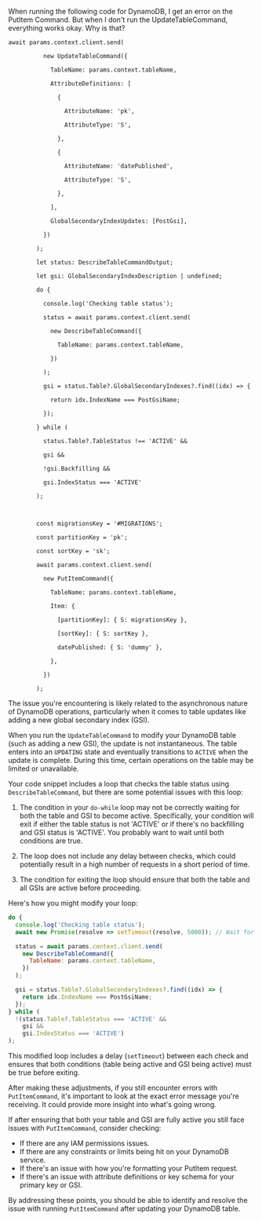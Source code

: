 

When running the following code for DynamoDB, I get an error on the PutItem Command. But when I don't run the UpdateTableCommand, everything works okay. Why is that?

```
await params.context.client.send(

          new UpdateTableCommand({

            TableName: params.context.tableName,

            AttributeDefinitions: [

              {

                AttributeName: 'pk',

                AttributeType: 'S',

              },

              {

                AttributeName: 'datePublished',

                AttributeType: 'S',

              },

            ],

            GlobalSecondaryIndexUpdates: [PostGsi],

          })

        );

        let status: DescribeTableCommandOutput;

        let gsi: GlobalSecondaryIndexDescription | undefined;

        do {

          console.log('Checking table status');

          status = await params.context.client.send(

            new DescribeTableCommand({

              TableName: params.context.tableName,

            })

          );

          gsi = status.Table?.GlobalSecondaryIndexes?.find((idx) => {

            return idx.IndexName === PostGsiName;

          });

        } while (

          status.Table?.TableStatus !== 'ACTIVE' &&

          gsi &&

          !gsi.Backfilling &&

          gsi.IndexStatus === 'ACTIVE'

        );

  

        const migrationsKey = '#MIGRATIONS';

        const partitionKey = 'pk';

        const sortKey = 'sk';

        await params.context.client.send(

          new PutItemCommand({

            TableName: params.context.tableName,

            Item: {

              [partitionKey]: { S: migrationsKey },

              [sortKey]: { S: sortKey },

              datePublished: { S: 'dummy' },

            },

          })

        );
```

 The issue you're encountering is likely related to the asynchronous nature of DynamoDB operations, particularly when it comes to table updates like adding a new global secondary index (GSI).

When you run the `UpdateTableCommand` to modify your DynamoDB table (such as adding a new GSI), the update is not instantaneous. The table enters into an `UPDATING` state and eventually transitions to `ACTIVE` when the update is complete. During this time, certain operations on the table may be limited or unavailable.

Your code snippet includes a loop that checks the table status using `DescribeTableCommand`, but there are some potential issues with this loop:

1. The condition in your `do-while` loop may not be correctly waiting for both the table and GSI to become active. Specifically, your condition will exit if either the table status is not 'ACTIVE' or if there's no backfilling and GSI status is 'ACTIVE'. You probably want to wait until both conditions are true.

2. The loop does not include any delay between checks, which could potentially result in a high number of requests in a short period of time.

3. The condition for exiting the loop should ensure that both the table and all GSIs are active before proceeding.

Here's how you might modify your loop:

```javascript
do {
  console.log('Checking table status');
  await new Promise(resolve => setTimeout(resolve, 5000)); // Wait for 5 seconds before checking again

  status = await params.context.client.send(
    new DescribeTableCommand({
      TableName: params.context.tableName,
    })
  );

  gsi = status.Table?.GlobalSecondaryIndexes?.find((idx) => {
    return idx.IndexName === PostGsiName;
  });
} while (
  !(status.Table?.TableStatus === 'ACTIVE' &&
    gsi &&
    gsi.IndexStatus === 'ACTIVE')
);
```

This modified loop includes a delay (`setTimeout`) between each check and ensures that both conditions (table being active and GSI being active) must be true before exiting.

After making these adjustments, if you still encounter errors with `PutItemCommand`, it's important to look at the exact error message you're receiving. It could provide more insight into what's going wrong.

If after ensuring that both your table and GSI are fully active you still face issues with `PutItemCommand`, consider checking:

- If there are any IAM permissions issues.
- If there are any constraints or limits being hit on your DynamoDB service.
- If there's an issue with how you're formatting your PutItem request.
- If there's an issue with attribute definitions or key schema for your primary key or GSI.

By addressing these points, you should be able to identify and resolve the issue with running `PutItemCommand` after updating your DynamoDB table.
